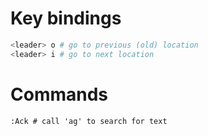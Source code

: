 # Key bindings
```bash
<leader> o # go to previous (old) location
<leader> i # go to next location
```

# Commands
```vim
:Ack # call 'ag' to search for text
```
